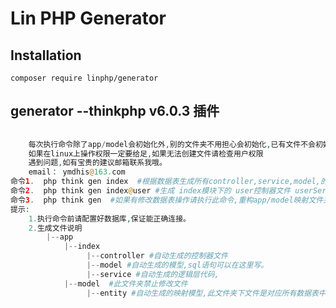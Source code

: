 Lin PHP Generator  
=================== 



Installation
------------
```
composer require linphp/generator
```


generator   --thinkphp v6.0.3 插件
-----

```php 
    
    每次执行命令除了app/model会初始化外,别的文件夹不用担心会初始化,已有文件不会初始化。
    如果在linux上操作权限一定要给足,如果无法创建文件请检查用户权限
    遇到问题,如有宝贵的建议邮箱联系我哦。
    email： ymdhis@163.com
命令1.  php think gen index  #根据数据表生成所有controller,service,model,的文件。
命令2.  php think gen index@user #生成 index模块下的 user控制器文件 userService文件,model文件，
命令3.  php think gen  #如果有修改数据表操作请执行此命令,重构app/model映射文件夹,保证映射表关系。
提示:
    1.执行命令前请配置好数据库,保证能正确连接。
    2.生成文件说明
        |--app
            |--index
                 |--controller #自动生成的控制器文件
                 |--model #自动生成的模型,sql语句可以在这里写。
                 |--service #自动生成的逻辑层代码,
            |--model  #此文件夹禁止修改文件
                 |--entity #自动生成的映射模型,此文件夹下文件是对应所有数据表中的映射模型,禁止写入代码,每次使用php think gen index或index@user会重构结构表   



```


